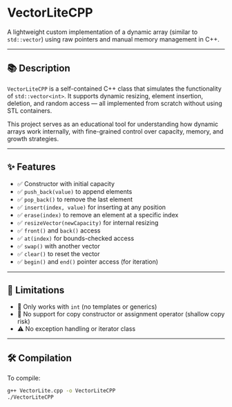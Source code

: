 # VectorLiteCPP

A lightweight custom implementation of a dynamic array (similar to `std::vector`) using raw pointers and manual memory management in C++.

---

## 📚 Description

`VectorLiteCPP` is a self-contained C++ class that simulates the functionality of `std::vector<int>`. It supports dynamic resizing, element insertion, deletion, and random access — all implemented from scratch without using STL containers.

This project serves as an educational tool for understanding how dynamic arrays work internally, with fine-grained control over capacity, memory, and growth strategies.

---

## ✨ Features

- ✅ Constructor with initial capacity
- ✅ `push_back(value)` to append elements
- ✅ `pop_back()` to remove the last element
- ✅ `insert(index, value)` for inserting at any position
- ✅ `erase(index)` to remove an element at a specific index
- ✅ `resizeVector(newCapacity)` for internal resizing
- ✅ `front()` and `back()` access
- ✅ `at(index)` for bounds-checked access
- ✅ `swap()` with another vector
- ✅ `clear()` to reset the vector
- ✅ `begin()` and `end()` pointer access (for iteration)

---

## 🚧 Limitations

- 🚫 Only works with `int` (no templates or generics)
- 🚫 No support for copy constructor or assignment operator (shallow copy risk)
- ⚠️ No exception handling or iterator class

---

## 🛠️ Compilation

To compile:

```bash
g++ VectorLite.cpp -o VectorLiteCPP
./VectorLiteCPP

